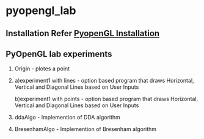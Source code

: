 # pyopengl_lab

## Installation Refer [PyopenGL Installation](https://kiranmurali93.github.io/blog/post/pyopengl/)

## PyOpenGL lab experiments 

1. Origin - plotes a point

2. a)experiment1 with lines - option based program that draws Horizontal, Vertical and Diagonal Lines based on User Inputs 

   b)experiment1 with points - option based program that draws Horizontal, Vertical and Diagonal Lines based on User Inputs
   
3. ddaAlgo - Implemention of DDA algorithm

4. BresenhamAlgo - Implemention of Bresenham algorithm
